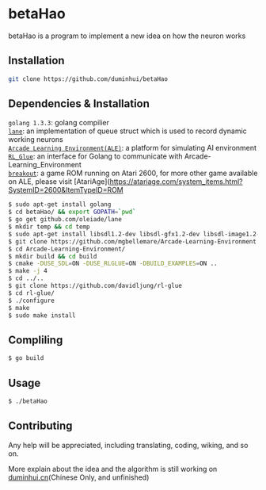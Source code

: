 # betaHao

betaHao is a program to implement a new idea on how the neuron works

## Installation

```bash
git clone https://github.com/duminhui/betaHao
```

## Dependencies & Installation

`golang 1.3.3`: golang compilier  
[`lane`](https://github.com/oleiade/lane): an implementation of queue struct which is used to record dynamic working neurons  
[`Arcade Learning Environment(ALE)`](https://github.com/mgbellemare/Arcade-Learning-Environment): a platform for simulating AI environment  
[`RL_Glue`](https://github.com/davidljung/rl-glue): an interface for Golang to communicate with Arcade-Learning_Environment  
[`breakout`](https://atariage.com/2600/roms/Breakout.zip): a game ROM running on Atari 2600, for more other game available on ALE, please visit [AtariAge](https://atariage.com/system_items.html?SystemID=2600&ItemTypeID=ROM  


```bash
$ sudo apt-get install golang
$ cd betaHao/ && export GOPATH=`pwd`
$ go get github.com/oleiade/lane
$ mkdir temp && cd temp
$ sudo apt-get install libsdl1.2-dev libsdl-gfx1.2-dev libsdl-image1.2-dev cmake
$ git clone https://github.com/mgbellemare/Arcade-Learning-Environment
$ cd Arcade-Learning-Environment/
$ mkdir build && cd build
$ cmake -DUSE_SDL=ON -DUSE_RLGLUE=ON -DBUILD_EXAMPLES=ON ..
$ make -j 4
$ cd ../..
$ git clone https://github.com/davidljung/rl-glue
$ cd rl-glue/
$ ./configure
$ make
$ sudo make install
```

## Compliling

```bash 
$ go build
```

## Usage

```bash
$ ./betaHao
```

## Contributing

Any help will be appreciated, including translating, coding, wiking, and so on.

More explain about the idea and the algorithm is still working on [duminhui.cn](http://duminhui.cn/post/article/neuron-simulation)(Chinese Only, and unfinished)
